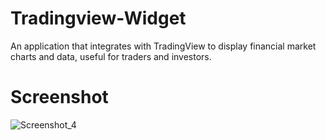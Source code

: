 # Tradingview-Widget
An application that integrates with TradingView to display financial market charts and data, useful for traders and investors.
# Screenshot
![Screenshot_4](https://github.com/Bxugur/Tradingview-Widget/assets/103511917/d9c0da9f-a63b-4cd2-9533-b666023f7433)

